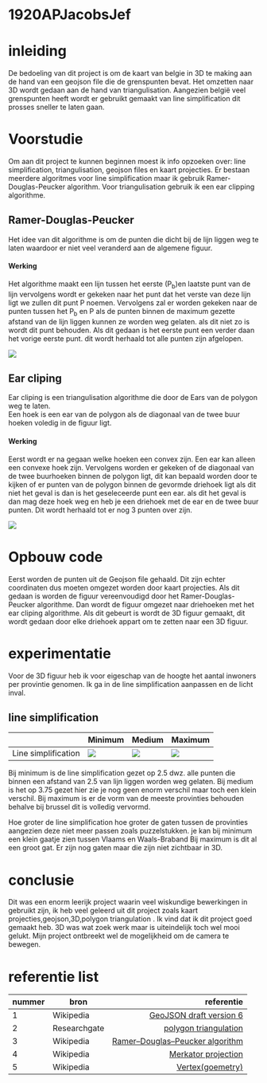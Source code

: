 # 1920APJacobsJef
# inleiding
De bedoeling van dit project is om de kaart van belgie in 3D te making aan de hand van een geojson file die de grenspunten bevat. Het omzetten naar 3D wordt gedaan aan de hand van triangulisation.
Aangezien belgië veel grenspunten heeft wordt er gebruikt gemaakt van line simplification dit prosses sneller te laten gaan.

# Voorstudie
Om aan dit project te kunnen beginnen moest ik info opzoeken over: line simplification, triangulisation, geojson files en kaart projecties. 
Er bestaan meerdere algoritmes voor line simplification maar ik gebruik Ramer-Douglas-Peucker algorithm. Voor triangulisation gebruik ik een ear clipping algorithme.
## Ramer-Douglas-Peucker
Het idee van dit algorithme is om de punten die dicht bij de lijn liggen weg te laten waardoor er niet veel veranderd aan de algemene figuur.

#### Werking

Het algorithme maakt een lijn tussen het eerste (P<sub>b</sub>)en laatste punt van de lijn vervolgens wordt er gekeken naar het punt dat het verste van deze lijn ligt we zullen dit punt P noemen. 
Vervolgens zal er worden gekeken naar de punten tussen het P<sub>b</sub> en P als de punten binnen de maximum gezette afstand van de lijn liggen kunnen ze worden weg gelaten.
als dit niet zo is wordt dit punt behouden. Als dit gedaan is het eerste punt een verder daan het vorige eerste punt. dit wordt herhaald tot alle punten zijn afgelopen.

![](https://upload.wikimedia.org/wikipedia/commons/3/30/Douglas-Peucker_animated.gif)
## Ear cliping
Ear cliping is een triangulisation algorithme die door de Ears van de polygon weg te laten.  <br>
Een hoek is een ear van de polygon als de diagonaal van de twee buur hoeken voledig in de figuur ligt.
#### Werking

Eerst wordt er na gegaan welke hoeken een convex zijn. Een ear kan alleen een convexe hoek zijn. Vervolgens worden er gekeken of de diagonaal van de twee buurhoeken
binnen de polygon ligt, dit kan bepaald worden door te kijken of er punten van de polygon binnen de gevormde driehoek ligt als dit niet het geval is dan is het geseleceerde punt een ear. 
als dit het geval is dan mag deze hoek weg en heb je een driehoek met de ear en de twee buur punten.  Dit wordt herhaald tot er nog 3 punten over zijn.

![](https://git.ikdoeict.be/jef.jacobs/1920apjacobsjef/raw/master/Project2/pictures/Polygon.PNG)

# Opbouw code

Eerst worden de punten uit de Geojson file gehaald. Dit zijn echter coordinaten dus moeten omgezet worden door kaart projecties. Als dit gedaan is worden de figuur vereenvoudigd door het
Ramer-Douglas-Peucker algorithme. Dan wordt de figuur omgezet naar driehoeken met het ear cliping algorithme. Als dit gebeurt is wordt de 3D figuur gemaakt, dit wordt gedaan door elke driehoek appart om te zetten naar een 3D figuur. 

# experimentatie

Voor de 3D figuur heb ik voor eigeschap van de hoogte het aantal inwoners per provintie genomen.
Ik ga in de line simplification aanpassen en de licht inval. 

## line simplification
|                           |   Minimum         |        Medium            |        Maximum    |
|---------------------------|-------------------|--------------------------|--------------------|
|Line simplification        |  ![](https://git.ikdoeict.be/jef.jacobs/1920apjacobsjef/raw/master/Project2/pictures/LineSimp2.5.PNG) | ![](https://git.ikdoeict.be/jef.jacobs/1920apjacobsjef/raw/master/Project2/pictures/LineSimphelft.PNG) | ![](https://git.ikdoeict.be/jef.jacobs/1920apjacobsjef/raw/master/Project2/pictures/LineSimpFull.PNG)|

Bij minimum is de line simplification gezet op 2.5 dwz. alle punten die binnen een afstand van 2.5 van lijn liggen worden weg gelaten.
Bij medium is het op 3.75 gezet hier zie je nog geen enorm verschil maar toch een klein verschil. 
Bij maximum is er de vorm van de meeste provinties behouden behalve bij brussel dit is volledig vervormd.

Hoe groter de line simplification hoe groter de gaten tussen de provinties aangezien deze niet meer passen zoals puzzelstukken. je kan bij minimum een klein gaatje zien tussen Vlaams en Waals-Braband
Bij maximum is dit al een groot gat. Er zijn nog gaten maar die zijn niet zichtbaar in 3D.

# conclusie
 Dit was een enorm leerijk project waarin veel wiskundige bewerkingen in gebruikt zijn, ik heb veel geleerd uit dit project zoals kaart projecties,geojson,3D,polygon triangulation .
 Ik vind dat ik dit project goed gemaakt heb. 3D was wat zoek werk maar is uiteindelijk toch wel mooi gelukt. Mijn project ontbreekt wel de mogelijkheid om de camera te bewegen. 
 

# referentie list
 | nummer          |  bron        | referentie|
|-----------|------------------------|------------:|
| 1 | Wikipedia | [GeoJSON draft version 6](http://wiki.geojson.org/GeoJSON_draft_version_6)   | 
| 2 | Researchgate | [polygon triangulation](https://www.researchgate.net/publication/311245887_Accurate_simple_and_efficient_triangulation_of_a_polygon_by_ear_removal_with_lowest_memory_consumption) | 
| 3 | Wikipedia | [Ramer–Douglas–Peucker algorithm](https://en.wikipedia.org/wiki/Ramer%E2%80%93Douglas%E2%80%93Peucker_algorithm) |
| 4 | Wikipedia | [Merkator projection](https://en.wikipedia.org/wiki/Mercator_projection) |
| 5 | Wikipedia | [Vertex(goemetry)](https://en.wikipedia.org/wiki/Vertex_(geometry)) |
 
